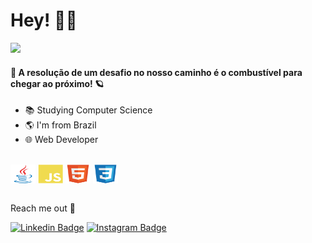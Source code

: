
<!--
### Hi there 👋

**So1310/So1310** is a ✨ _special_ ✨ repository because its `README.md` (this file) appears on your GitHub profile.

Here are some ideas to get you started:

- 🔭 I’m currently working on ...
- 🌱 I’m currently learning ...
- 👯 I’m looking to collaborate on ...
- 🤔 I’m looking for help with ...
- 💬 Ask me about ...
- 📫 How to reach me: ...
- 😄 Pronouns: ...
- ⚡ Fun fact: ...
-->

# Hey!  👨‍💻

<img src="https://lh3.googleusercontent.com/foN9ZG_4pqbIiR43u3EkY83rCKp6x4ToNliSfwyswU15AXPrKdxAVDufFXZf_qIZje67SZ4Wk9F1FlBAqDrD6PUlA0-Ftvs1uaWksk8lHXZb0Q16-MteLFgDyV7yfO2kkNzGxL_CFv59GuU6cEtdHfQT9kb3qpng8wwueoBgup59EHn_jy2CZaDo6oyV_zM_lkMe1QM12EGVkg50JzK3nyZStBkOouOLHpVjAaAp4osMm07qEv2__0wbEXdwcoz3FSEsSorv2euJeqSVTkHA5fq8nlrjs7gVgvTSRpn5LWN_vDAjeodiAJPtCAD_b6zKazknXSH3F-HDbgSqTgd1MOc5gO4Tdd8_-p4E0hWe4XilOtBqC0N6D_meBxvsINGaC3U0Af1JwYhAwy7UE-8jlXPZHvksgb_VPIvor3dT_x_nPcqf7LWOoCZtYKcu-_tIcdYdRuriUMYBbBcAqt-uNpWmNREi1btmVDF3WnbA03-qWTG_aZq_Ad2fYf7qjywNfD7hmXVEsUCbB53RaPFnIo6p317wpfxwgD3F9PNe-SdhIVTyT_snaZpxJPqetE1nN0Q3OeknGkfSaA3JHVHs2Al7p0PlkjKS22Riv5qjv9WVvYikX2iKEuB7WFwHDx7A30oRI2mrrDsvAP5GVJSBsRaGkr08cpRokcEZA7OplfuCxHoHYPjMFPaDEv4w_u1lisk3b985tXLB0Ay5ojfbewM=w1581-h515-no?authuser=2">

#### 🚀 A resolução de um desafio no nosso caminho é o combustível para chegar ao próximo! 🪐 

- 📚 Studying Computer Science
- 🌎 I'm from Brazil
- 🌐 Web Developer

<div style="display: inline_block"><br>
  <img align="center" alt="Lucas-Js" height="30" width="40" src="https://raw.githubusercontent.com/devicons/devicon/master/icons/java/java-original.svg">
  <img align="center" alt="Lucas-Js" height="30" width="40" src="https://raw.githubusercontent.com/devicons/devicon/master/icons/javascript/javascript-plain.svg">
  <img align="center" alt="Lucas-HTML" height="30" width="40" src="https://raw.githubusercontent.com/devicons/devicon/master/icons/html5/html5-original.svg">
  <img align="center" alt="Lucas-CSS" height="30" width="40" src="https://raw.githubusercontent.com/devicons/devicon/master/icons/css3/css3-original.svg">
</div>
<br>

Reach me out 🔎

[![Linkedin Badge](https://img.shields.io/badge/-LinkedIn-blue?style=flat-square&logo=Linkedin&logoColor=white&link=https://www.linkedin.com/in/lucascnf/detail/contact-info/)](https://www.linkedin.com/in/lucascnf/) [![Instagram Badge](https://img.shields.io/badge/-Instagram-ff3300?style=flat-square&logo=Instagram&logoColor=white&link=https://www.instagram.com/lucas.cnf/)](https://www.instagram.com/lucas.cnf/)
